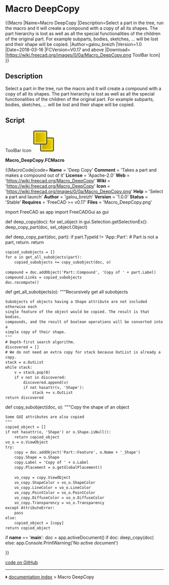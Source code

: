 # Macro DeepCopy
{{Macro
|Name=Macro DeepCopy
|Description=Select a part in the tree, run the macro and it will create a compound with a copy of all its shapes. The part hierarchy is lost as well as all the special functionalities of the children of the original part. For example subparts, bodies, sketches, ... will be lost and their shape will be copied.
|Author=galou_breizh
|Version=1.0
|Date=2018-03-16
|FCVersion=V0.17 and above
|Download=[https://wiki.freecad.org/images/0/0a/Macro_DeepCopy.png ToolBar Icon]
}}

## Description

Select a part in the tree, run the macro and it will create a compound with a copy of all its shapes. The part hierarchy is lost as well as all the special functionalities of the children of the original part. For example subparts, bodies, sketches, \... will be lost and their shape will be copied.

 

## Script

ToolBar Icon ![](images/Macro_DeepCopy.png )

 **Macro_DeepCopy.FCMacro**


{{MacroCode|code=
__Name__ = 'Deep Copy'
__Comment__ = 'Takes a part and makes a compound out of it'
__License__ = 'Apache-2.0'
__Web__ = 'https://wiki.freecad.org/Macro_DeepCopy'
__Wiki__ = 'https://wiki.freecad.org/Macro_DeepCopy'
__Icon__ = 'https://wiki.freecad.org/images/0/0a/Macro_DeepCopy.png'
__Help__ = 'Select a part and launch'
__Author__ = 'galou_breizh'
__Version__ = '1.0.0'
__Status__ = 'Stable'
__Requires__ = 'FreeCAD >= v0.17'
__Files__ = 'Macro_DeepCopy.png'

import FreeCAD as app
import FreeCADGui as gui


def deep_copy(doc):
    for sel_object in gui.Selection.getSelectionEx():
        deep_copy_part(doc, sel_object.Object)


def deep_copy_part(doc, part):
    if part.TypeId != 'App::Part':
        # Part is not a part, return.
        return

    copied_subobjects = []
    for o in get_all_subobjects(part):
        copied_subobjects += copy_subobject(doc, o)

    compound = doc.addObject('Part::Compound', 'Copy of ' + part.Label)
    compound.Links = copied_subobjects
    doc.recompute()


def get_all_subobjects(o):
    """Recursively get all subobjects

    Subobjects of objects having a Shape attribute are not included otherwise each
    single feature of the object would be copied. The result is that bodies,
    compounds, and the result of boolean operations will be converted into a
    simple copy of their shape.
    """
    # Depth-first search algorithm.
    discovered = []
    # We do not need an extra copy for stack because OutList is already a copy.
    stack = o.OutList
    while stack:
        v = stack.pop(0)
        if v not in discovered:
            discovered.append(v)
            if not hasattr(v, 'Shape'):
                stack += v.OutList
    return discovered


def copy_subobject(doc, o):
    """Copy the shape of an object

    Some GUI attributes are also copied
    """
    copied_object = []
    if not hasattr(o, 'Shape') or o.Shape.isNull():
        return copied_object
    vo_o = o.ViewObject
    try:
        copy = doc.addObject('Part::Feature', o.Name + '_Shape')
        copy.Shape = o.Shape
        copy.Label = 'Copy of ' + o.Label
        copy.Placement = o.getGlobalPlacement()

        vo_copy = copy.ViewObject
        vo_copy.ShapeColor = vo_o.ShapeColor
        vo_copy.LineColor = vo_o.LineColor
        vo_copy.PointColor = vo_o.PointColor
        vo_copy.DiffuseColor = vo_o.DiffuseColor
        vo_copy.Transparency = vo_o.Transparency
    except AttributeError:
        pass
    else:
        copied_object = [copy]
    return copied_object


if __name__ == '__main__':
    doc = app.activeDocument()
    if doc:
        deep_copy(doc)
    else:
        app.Console.PrintWarning('No active document')

}}

 [code on GitHub](https://github.com/FreeCAD/FreeCAD-macros/blob/master/Conversion/DeepCopy.FCMacro)



---
⏵ [documentation index](../README.md) > Macro DeepCopy
